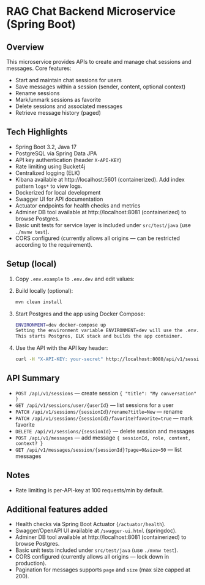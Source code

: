 # RAG Chat Backend Microservice (Spring Boot)

## Overview

This microservice provides APIs to create and manage chat sessions and messages. Core features:

- Start and maintain chat sessions for users
- Save messages within a session (sender, content, optional context)
- Rename sessions
- Mark/unmark sessions as favorite
- Delete sessions and associated messages
- Retrieve message history (paged)

## Tech Highlights

- Spring Boot 3.2, Java 17
- PostgreSQL via Spring Data JPA
- API key authentication (header `X-API-KEY`)
- Rate limiting using Bucket4j
- Centralized logging (ELK)
- Kibana available at http://localhost:5601 (containerized). Add index pattern `logs*` to view logs.
- Dockerized for local development
- Swagger UI for API documentation
- Actuator endpoints for health checks and metrics
- Adminer DB tool available at http://localhost:8081 (containerized) to browse Postgres.
- Basic unit tests for service layer is included under `src/test/java` (use `./mvnw test`).
- CORS configured (currently allows all origins — can be restricted according to the requirement).

## Setup (local)

1. Copy `.env.example` to `.env.dev` and edit values:

2. Build locally (optional):
   ```bash
   mvn clean install
   ```
3. Start Postgres and the app using Docker Compose:
   ```bash
   ENVIRONMENT=dev docker-compose up
   Setting the environment variable ENVIRONMENT=dev will use the .env.dev file.
   This starts Postgres, ELK stack and builds the app container.

4. Use the API with the API key header:
   ```bash
   curl -H "X-API-KEY: your-secret" http://localhost:8080/api/v1/sessions
   ```

## API Summary

- `POST /api/v1/sessions` — create session `{ "title": "My conversation" }`
- `GET /api/v1/sessions/user/{userId}` — list sessions for a user
- `PATCH /api/v1/sessions/{sessionId}/rename?title=New` — rename
- `PATCH /api/v1/sessions/{sessionId}/favorite?favorite=true` — mark favorite
- `DELETE /api/v1/sessions/{sessionId}` — delete session and messages
- `POST /api/v1/messages` — add message `{ sessionId, role, content, context? }`
- `GET /api/v1/messages/session/{sessionId}?page=0&size=50` — list messages

## Notes

- Rate limiting is per-API-key at 100 requests/min by default.

## Additional features added

- Health checks via Spring Boot Actuator (`/actuator/health`).
- Swagger/OpenAPI UI available at `/swagger-ui.html` (springdoc).
- Adminer DB tool available at http://localhost:8081 (containerized) to browse Postgres.
- Basic unit tests included under `src/test/java` (use `./mvnw test`).
- CORS configured (currently allows all origins — lock down in production).
- Pagination for messages supports `page` and `size` (max size capped at 200).
